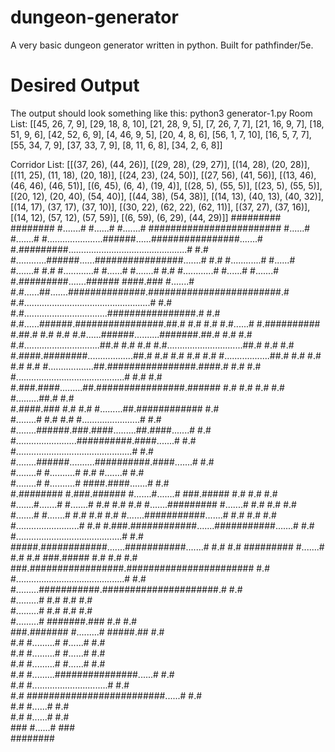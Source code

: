 # dungeon-generator
A very basic dungeon generator written in python. Built for pathfinder/5e.

# Desired Output
The output should look something like this:
python3 generator-1.py 
Room List:  [[45, 26, 7, 9], [29, 18, 8, 10], [21, 28, 9, 5], [7, 26, 7, 7], [21, 16, 9, 7], 
[18, 51, 9, 6], [42, 52, 6, 9], [4, 46, 9, 5], [20, 4, 8, 6], [56, 1, 7, 10], [16, 5, 7, 7], 
[55, 34, 7, 9], [37, 33, 7, 9], [8, 11, 6, 8], [34, 2, 6, 8]]
 
Corridor List:  [[(37, 26), (44, 26)], [(29, 28), (29, 27)], [(14, 28), (20, 28)], 
[(11, 25), (11, 18), (20, 18)], [(24, 23), (24, 50)], [(27, 56), (41, 56)], 
[(13, 46), (46, 46), (46, 51)], [(6, 45), (6, 4), (19, 4)], [(28, 5), (55, 5)], [(23, 5), (55, 5)], 
[(20, 12), (20, 40), (54, 40)], [(44, 38), (54, 38)], [(14, 13), (40, 13), (40, 32)], 
[(14, 17), (37, 17), (37, 10)], [(30, 22), (62, 22), (62, 11)], [(37, 27), (37, 16)], 
[(14, 12), (57, 12), (57, 59)], [(6, 59), (6, 29), (44, 29)]]
                                                       #########
                                 ########              #.......#
                                 #......#              #.......#
     ########################    #......#              #.......#
     #......................######......################.......#
     #.#########...............................................#
     #.#       #............######......################.......#
     #.#       #............#    #......#              #.......#
     #.#       #............#    #......#              #.......#
     #.#       #............#    #......#              #.......#
     #.#########.......######    ####.###              #.......#
     #.#......##.......##############.########################.#
     #.#..................................................#  #.#
     #.#.................................################.#  #.#
     #.#......######.################.##.#              #.#  #.#
     #.#......#    #.##########     #.##.#              #.#  #.#
     #.#......######..........#######.##.#              #.#  #.#
     #.#..............................##.#              #.#  #.#
     #.#..............................##.#              #.#  #.#
     #.####.########..................##.#              #.#  #.#
     #.#  #.#      #..................##.#              #.#  #.#
     #.#  #.#      #..................##.################.####.#
     #.#  #.#      #...........................................#
     #.#  #.#      #.###.####.........##.################.######
     #.#  #.#      #.# #.#  #.........##.#              #.#     
     #.####.###    #.# #.#  #.........##.############   #.#     
     #........#    #.# #.#  #.......................#   #.#     
     #........######.###.####.........##.####.......#   #.#     
     #........................##########.####.......#   #.#     
     #..............................................#   #.#     
     #........######..........##########.####.......#   #.#     
     #........#    #..........#        #.#  #.......#   #.#     
     #........#    #..........#     ####.####.......#   #.#     
     #.########    #.###.######     #.......#.......# ###.##### 
     #.#           #.# #.#          #.......#.......# #.......# 
     #.#           #.# #.#          #.......######### #.......# 
     #.#           #.# #.#          #.......#         #.......# 
     #.#           #.# #.#          #.......###########.......# 
     #.#           #.# #.#          #.........................# 
     #.#           #.###.############.......###########.......# 
     #.#           #..........................................# 
     #.#           #####.############.......###########.......# 
     #.#               #.#          #########         #.......# 
     #.#               #.#                            ###.##### 
     #.#               #.#                              #.#     
   ###.#################.#######################        #.#     
   #...........................................#        #.#     
   #.........###########.#####################.#        #.#     
   #.........#         #.#                   #.#        #.#     
   #.........#         #.#                   #.#        #.#     
   #.........#   #######.###                 #.#        #.#     
   ###.#######   #.........#             #####.##       #.#     
     #.#         #.........#             #......#       #.#     
     #.#         #.........#             #......#       #.#     
     #.#         #.........#             #......#       #.#     
     #.#         #.........###############......#       #.#     
     #.#         #..............................#       #.#     
     #.#         #########################......#       #.#     
     #.#                                 #......#       #.#     
     #.#                                 #......#       #.#     
     ###                                 #......#       ###     
                                         ########
